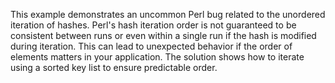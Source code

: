 This example demonstrates an uncommon Perl bug related to the unordered iteration of hashes.  Perl's hash iteration order is not guaranteed to be consistent between runs or even within a single run if the hash is modified during iteration. This can lead to unexpected behavior if the order of elements matters in your application. The solution shows how to iterate using a sorted key list to ensure predictable order.
